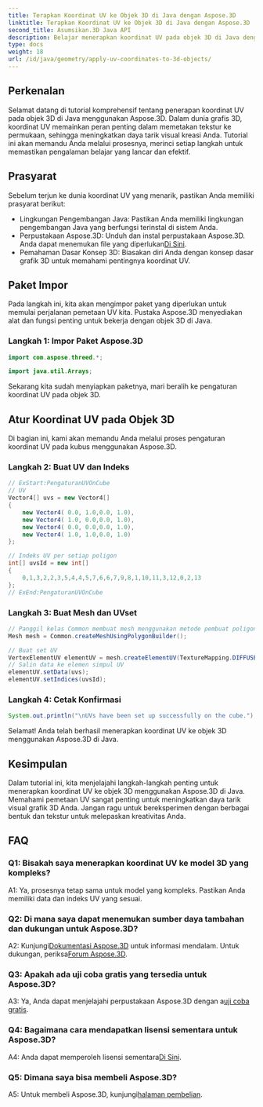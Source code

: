 ```yaml
---
title: Terapkan Koordinat UV ke Objek 3D di Java dengan Aspose.3D
linktitle: Terapkan Koordinat UV ke Objek 3D di Java dengan Aspose.3D
second_title: Asumsikan.3D Java API
description: Belajar menerapkan koordinat UV pada objek 3D di Java dengan Aspose.3D. Tingkatkan grafis Anda dengan panduan langkah demi langkah ini.
type: docs
weight: 18
url: /id/java/geometry/apply-uv-coordinates-to-3d-objects/
---
```

## Perkenalan

Selamat datang di tutorial komprehensif tentang penerapan koordinat UV pada objek 3D di Java menggunakan Aspose.3D. Dalam dunia grafis 3D, koordinat UV memainkan peran penting dalam memetakan tekstur ke permukaan, sehingga meningkatkan daya tarik visual kreasi Anda. Tutorial ini akan memandu Anda melalui prosesnya, merinci setiap langkah untuk memastikan pengalaman belajar yang lancar dan efektif.

## Prasyarat

Sebelum terjun ke dunia koordinat UV yang menarik, pastikan Anda memiliki prasyarat berikut:

- Lingkungan Pengembangan Java: Pastikan Anda memiliki lingkungan pengembangan Java yang berfungsi terinstal di sistem Anda.
-  Perpustakaan Aspose.3D: Unduh dan instal perpustakaan Aspose.3D. Anda dapat menemukan file yang diperlukan[Di Sini](https://releases.aspose.com/3d/java/).
- Pemahaman Dasar Konsep 3D: Biasakan diri Anda dengan konsep dasar grafik 3D untuk memahami pentingnya koordinat UV.

## Paket Impor

Pada langkah ini, kita akan mengimpor paket yang diperlukan untuk memulai perjalanan pemetaan UV kita. Pustaka Aspose.3D menyediakan alat dan fungsi penting untuk bekerja dengan objek 3D di Java.

### Langkah 1: Impor Paket Aspose.3D

```java
import com.aspose.threed.*;

import java.util.Arrays;
```

Sekarang kita sudah menyiapkan paketnya, mari beralih ke pengaturan koordinat UV pada objek 3D.

## Atur Koordinat UV pada Objek 3D

Di bagian ini, kami akan memandu Anda melalui proses pengaturan koordinat UV pada kubus menggunakan Aspose.3D.

### Langkah 2: Buat UV dan Indeks

```java
// ExStart:PengaturanUVOnCube
// UV
Vector4[] uvs = new Vector4[]
{
    new Vector4( 0.0, 1.0,0.0, 1.0),
    new Vector4( 1.0, 0.0,0.0, 1.0),
    new Vector4( 0.0, 0.0,0.0, 1.0),
    new Vector4( 1.0, 1.0,0.0, 1.0)
};

// Indeks UV per setiap poligon
int[] uvsId = new int[]
{
    0,1,3,2,2,3,5,4,4,5,7,6,6,7,9,8,1,10,11,3,12,0,2,13
};
// ExEnd:PengaturanUVOnCube
```

### Langkah 3: Buat Mesh dan UVset

```java
// Panggil kelas Common membuat mesh menggunakan metode pembuat poligon untuk menyetel instance mesh
Mesh mesh = Common.createMeshUsingPolygonBuilder();

// Buat set UV
VertexElementUV elementUV = mesh.createElementUV(TextureMapping.DIFFUSE, MappingMode.POLYGON_VERTEX, ReferenceMode.INDEX_TO_DIRECT);
// Salin data ke elemen simpul UV
elementUV.setData(uvs);
elementUV.setIndices(uvsId);
```

### Langkah 4: Cetak Konfirmasi

```java
System.out.println("\nUVs have been set up successfully on the cube.");
```

Selamat! Anda telah berhasil menerapkan koordinat UV ke objek 3D menggunakan Aspose.3D di Java.

## Kesimpulan

Dalam tutorial ini, kita menjelajahi langkah-langkah penting untuk menerapkan koordinat UV ke objek 3D menggunakan Aspose.3D di Java. Memahami pemetaan UV sangat penting untuk meningkatkan daya tarik visual grafik 3D Anda. Jangan ragu untuk bereksperimen dengan berbagai bentuk dan tekstur untuk melepaskan kreativitas Anda.

## FAQ

### Q1: Bisakah saya menerapkan koordinat UV ke model 3D yang kompleks?

A1: Ya, prosesnya tetap sama untuk model yang kompleks. Pastikan Anda memiliki data dan indeks UV yang sesuai.

### Q2: Di mana saya dapat menemukan sumber daya tambahan dan dukungan untuk Aspose.3D?

 A2: Kunjungi[Dokumentasi Aspose.3D](https://reference.aspose.com/3d/java/) untuk informasi mendalam. Untuk dukungan, periksa[Forum Aspose.3D](https://forum.aspose.com/c/3d/18).

### Q3: Apakah ada uji coba gratis yang tersedia untuk Aspose.3D?

 A3: Ya, Anda dapat menjelajahi perpustakaan Aspose.3D dengan a[uji coba gratis](https://releases.aspose.com/).

### Q4: Bagaimana cara mendapatkan lisensi sementara untuk Aspose.3D?

 A4: Anda dapat memperoleh lisensi sementara[Di Sini](https://purchase.aspose.com/temporary-license/).

### Q5: Dimana saya bisa membeli Aspose.3D?

 A5: Untuk membeli Aspose.3D, kunjungi[halaman pembelian](https://purchase.aspose.com/buy).